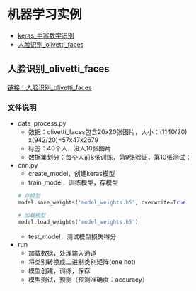 # 机器学习实例

* [keras_手写数字识别](https://github.com/FangChao1086/machine_learning/tree/master/A、机器学习/机器学习实例/keras_手写数字识别)
* [人脸识别_olivetti_faces](#人脸识别_olivetti_faces)

<span id="人脸识别_olivetti_faces"></span>
## 人脸识别_olivetti_faces
[链接：人脸识别_olivetti_faces](https://github.com/FangChao1086/Machine_learning/tree/master/%E6%9C%BA%E5%99%A8%E5%AD%A6%E4%B9%A0/%E6%9C%BA%E5%99%A8%E5%AD%A6%E4%B9%A0%E5%AE%9E%E4%BE%8B/%E4%BA%BA%E8%84%B8%E8%AF%86%E5%88%AB_olivetti_faces)  
### 文件说明
* data_process.py
  * 数据：olivetti_faces包含20x20张图片，大小：(1140/20) x(942/20)=57x47x2679
  * 标签：40个人，没人10张图片
  * 数据集划分：每个人前8张训练，第9张验证，第10张测试；
* cnn.py
  * create_model，创建keras模型
  * train_model，训练模型，存模型
  ```python
  # 存模型
  model.save_weights('model_weights.h5', overwrite=True
  
  # 加载模型
  model.load_weights('model_weights.h5')
  ```
  * test_model，测试模型损失得分
* run
  * 加载数据，处理输入通道
  * 将类别转换成二进制类别矩阵(one hot)
  * 模型创建，训练，保存
  * 模型测试，预测（预测准确度：accuracy）
